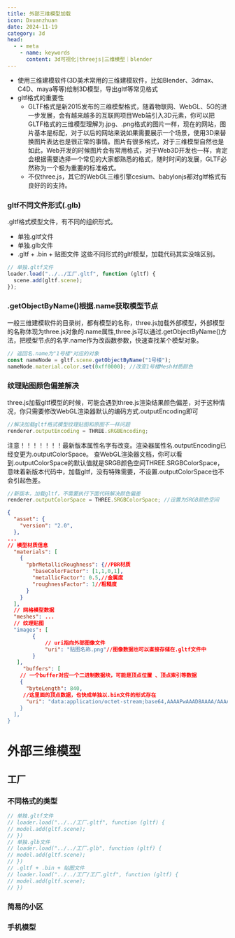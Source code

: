 ```yaml
---
title: 外部三维模型加载
icon: Dxuanzhuan
date: 2024-11-19
category: 3d
head:
  - - meta
    - name: keywords
      content: 3d可视化|threejs|三维模型｜blender
---
```


- 使用三维建模软件(3D美术常用的三维建模软件，比如Blender、3dmax、C4D、maya等等)绘制3D模型，导出gltf等常见格式
- gltf格式的重要性
  - GLTF格式是新2015发布的三维模型格式，随着物联网、WebGL、5G的进一步发展，会有越来越多的互联网项目Web端引入3D元素，你可以把GLTF格式的三维模型理解为.jpg、.png格式的图片一样，现在的网站，图片基本是标配，对于以后的网站来说如果需要展示一个场景，使用3D来替换图片表达也是很正常的事情。图片有很多格式，对于三维模型自然也是如此，Web开发的时候图片会有常用格式，对于Web3D开发也一样，肯定会根据需要选择一个常见的大家都熟悉的格式，随时时间的发展，GLTF必然称为一个极为重要的标准格式。
  - 不仅three.js，其它的WebGL三维引擎cesium、babylonjs都对gltf格式有良好的的支持。

### gltf不同文件形式(.glb)

.gltf格式模型文件，有不同的组织形式。

- 单独.gltf文件
- 单独.glb文件
- .gltf + .bin + 贴图文件
  这些不同形式的gltf模型，加载代码其实没啥区别。

```javascript
// 单独.gltf文件
loader.load("../../工厂.gltf", function (gltf) {
  scene.add(gltf.scene);
});
```

### .getObjectByName()根据.name获取模型节点

一般三维建模软件的目录树，都有模型的名称，three.js加载外部模型，外部模型的名称体现为three.js对象的.name属性,three.js可以通过.getObjectByName()方法，把模型节点的名字.name作为改函数参数，快速查找某个模型对象。

```javascript
// 返回名.name为"1号楼"对应的对象
const nameNode = gltf.scene.getObjectByName("1号楼");
nameNode.material.color.set(0xff0000); //改变1号楼Mesh材质颜色
```

### 纹理贴图颜色偏差解决

three.js加载gltf模型的时候，可能会遇到three.js渲染结果颜色偏差，对于这种情况，你只需要修改WebGL渲染器默认的编码方式.outputEncoding即可

```js
//解决加载gltf格式模型纹理贴图和原图不一样问题
renderer.outputEncoding = THREE.sRGBEncoding;
```

注意！！！！！！！最新版本属性名字有改变。渲染器属性名.outputEncoding已经变更为.outputColorSpace。
查WebGL渲染器文档，你可以看到.outputColorSpace的默认值就是SRGB颜色空间THREE.SRGBColorSpace，意味着新版本代码中，加载gltf，没有特殊需要，不设置.outputColorSpace也不会引起色差。

```javascript
//新版本，加载gltf，不需要执行下面代码解决颜色偏差
renderer.outputColorSpace = THREE.SRGBColorSpace; //设置为SRGB颜色空间
```

```json
{
  "asset": {
    "version": "2.0",
  },
...
// 模型材质信息
  "materials": [
    {
      "pbrMetallicRoughness": {//PBR材质
        "baseColorFactor": [1,1,0,1],
        "metallicFactor": 0.5,//金属度
        "roughnessFactor": 1//粗糙度
      }
    }
  ],
  // 网格模型数据
  "meshes": ...
  // 纹理贴图
  "images": [
        {
            // uri指向外部图像文件
            "uri": "贴图名称.png"//图像数据也可以直接存储在.gltf文件中
        }
   ],
     "buffers": [
    // 一个buffer对应一个二进制数据块，可能是顶点位置 、顶点索引等数据
    {
      "byteLength": 840,
     //这里面的顶点数据，也快成单独以.bin文件的形式存在
      "uri": "data:application/octet-stream;base64,AAAAPwAAAD8AAAA/AAAAPwAAAD8AAAC/.......
    }
  ],
}

```

#

# 外部三维模型

## 工厂

<WaibuMoXingDuckExample/>

### 不同格式的类型

```javascript
// 单独.gltf文件
// loader.load("../../工厂.gltf", function (gltf) {
// model.add(gltf.scene);
// })
// 单独.glb文件
// loader.load("../../工厂.glb", function (gltf) {
// model.add(gltf.scene);
// })
// .gltf + .bin + 贴图文件
// loader.load("../../工厂/工厂.gltf", function (gltf) {
// model.add(gltf.scene);
// })
```

### 简易的小区

<WaibuMoXingDuckExample1/>

### 手机模型

<WaibuMoXingDuckExample2/>

